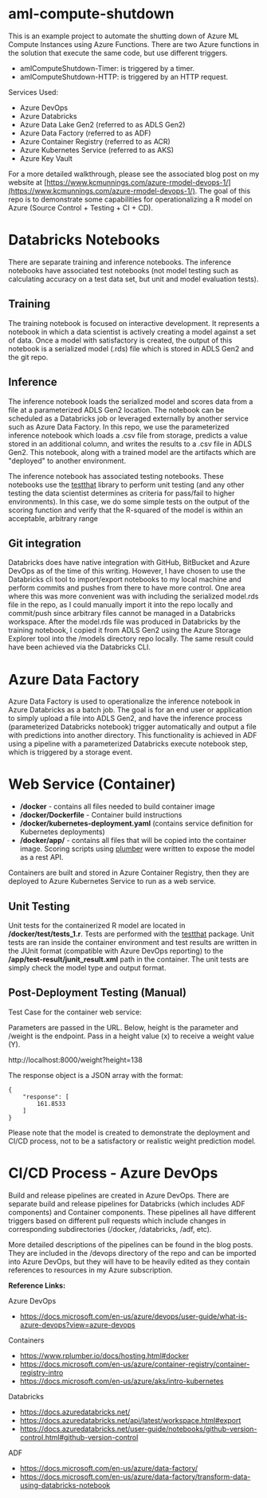 # aml-compute-shutdown

This is an example project to automate the shutting down of Azure ML Compute Instances using Azure Functions.  There are two Azure functions in the solution that execute the same code, but use different triggers.
- amlComputeShutdown-Timer:  is triggered by a timer.
- amlComputeShutdown-HTTP:  is triggered by an HTTP request.

Services Used:
- Azure DevOps
- Azure Databricks
- Azure Data Lake Gen2 (referred to as ADLS Gen2)
- Azure Data Factory (referred to as ADF)
- Azure Container Registry (referred to as ACR)
- Azure Kubernetes Service (referred to as AKS)
- Azure Key Vault

For a more detailed walkthrough, please see the associated blog post on my website at [https://www.kcmunnings.com/azure-rmodel-devops-1/](https://www.kcmunnings.com/azure-rmodel-devops-1/).  The goal of this repo is to demonstrate some capabilities for operationalizing a R model on Azure (Source Control + Testing + CI + CD).

# **Databricks Notebooks**

There are separate training and inference notebooks.  The inference notebooks have associated test notebooks (not model testing such as calculating accuracy on a test data set, but unit and model evaluation tests).

## Training

The training notebook is focused on interactive development.  It represents a notebook in which a data scientist is actively creating a model against a set of data.  Once a model with satisfactory is created, the output of this notebook is a serialized model (.rds) file which is stored in ADLS Gen2 and the git repo.

## Inference

The inference notebook loads the serialized model and scores data from a file at a parameterized ADLS Gen2 location.  The notebook can be scheduled as a Databricks job or leveraged externally by another service such as Azure Data Factory.  In this repo, we use the parameterized inference notebook which loads a .csv file from storage, predicts a value stored in an additional column, and writes the results to a .csv file in ADLS Gen2.  This notebook, along with a trained model are the artifacts which are "deployed" to another environment.

The inference notebook has associated testing notebooks.  These notebooks use the [testthat](https://testthat.r-lib.org/) library to perform unit testing (and any other testing the data scientist determines as criteria for pass/fail to higher environments).  In this case, we do some simple tests on the output of the scoring function and verify that the R-squared of the model is within an acceptable, arbitrary range

## Git integration

Databricks does have native integration with GitHub, BitBucket and Azure DevOps as of the time of this writing.  However, I have chosen to use the Databricks cli tool to import/export notebooks to my local machine and perform commits and pushes from there to have more control.  One area where this was more convenient was with including the serialized model.rds file in the repo, as I could manually import it into the repo locally and commit/push since arbitrary files cannot be managed in a Databricks workspace.  After the model.rds file was produced in Databricks by the training notebook, I copied it from ADLS Gen2 using the Azure Storage Explorer tool into the /models directory repo locally.  The same result could have been achieved via the Databricks CLI.

# **Azure Data Factory**

Azure Data Factory is used to operationalize the inference notebook in Azure Databricks as a batch job.  The goal is for an end user or application to simply upload a file into ADLS Gen2, and have the inference process (parameterized Databricks notebook) trigger automatically and output a file with predictions into another directory.  This functionality is achieved in ADF using a pipeline with a parameterized Databricks execute notebook step, which is triggered by a storage event.


# **Web Service (Container)**

- **/docker** - contains all files needed to build container image
- **/docker/Dockerfile** - Container build instructions
- **/docker/kubernetes-deployment.yaml** (contains service definition for Kubernetes deployments)
- **/docker/app/** - contains all files that will be copied into the container image.  Scoring scripts using [plumber](https://www.rplumber.io/) were written to expose the model as a rest API.


Containers are built and stored in Azure Container Registry, then they are deployed to Azure Kubernetes Service to run as a web service.

## Unit Testing

Unit tests for the containerized R model are located in **/docker/test/tests_1.r**.  Tests are performed with the [testthat](https://testthat.r-lib.org/) package.  Unit tests are ran inside the container environment and test results are written in the JUnit format (compatible with Azure DevOps reporting) to the **/app/test-result/junit_result.xml** path in the container.  The unit tests are simply check the model type and output format.

## Post-Deployment Testing (Manual)

Test Case for the container web service:

Parameters are passed in the URL.  Below, height is the parameter and /weight is the endpoint.  Pass in a height value (x) to receive a weight value (Y).

http://localhost:8000/weight?height=138

The response object is a JSON array with the format:
```
{
    "response": [
        161.8533
    ]
}
```

Please note that the model is created to demonstrate the deployment and CI/CD process, not to be a satisfactory or realistic weight prediction model.

# **CI/CD Process - Azure DevOps**

Build and release pipelines are created in Azure DevOps.  There are separate build and release pipelines for Databricks (which includes ADF components) and Container components.  These pipelines all have different triggers based on different pull requests which include changes in corresponding subdirectories (/docker, /databricks, /adf, etc).

More detailed descriptions of the pipelines can be found in the blog posts.  They are included in the /devops directory of the repo and can be imported into Azure DevOps, but they will have to be heavily edited as they contain references to resources in my Azure subscription.

**Reference Links:**

Azure DevOps
- https://docs.microsoft.com/en-us/azure/devops/user-guide/what-is-azure-devops?view=azure-devops

Containers
- https://www.rplumber.io/docs/hosting.html#docker
- https://docs.microsoft.com/en-us/azure/container-registry/container-registry-intro
- https://docs.microsoft.com/en-us/azure/aks/intro-kubernetes

Databricks
- https://docs.azuredatabricks.net/
- https://docs.azuredatabricks.net/api/latest/workspace.html#export
- https://docs.azuredatabricks.net/user-guide/notebooks/github-version-control.html#github-version-control

ADF
- https://docs.microsoft.com/en-us/azure/data-factory/
- https://docs.microsoft.com/en-us/azure/data-factory/transform-data-using-databricks-notebook